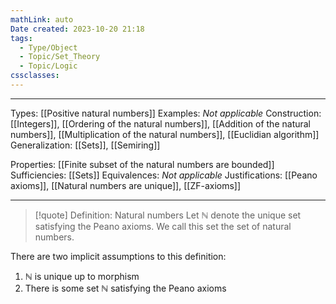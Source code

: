 ```yaml
---
mathLink: auto
Date created: 2023-10-20 21:18
tags:
  - Type/Object
  - Topic/Set_Theory
  - Topic/Logic
cssclasses:
---
```


---  

Types: [[Positive natural numbers]]
Examples: _Not applicable_
Construction: [[Integers]], [[Ordering of the natural numbers]], [[Addition of the natural numbers]], [[Multiplication of the natural numbers]], [[Euclidian algorithm]] 
Generalization: [[Sets]], [[Semiring]]

Properties: [[Finite subset of the natural numbers are bounded]]
Sufficiencies: [[Sets]]
Equivalences: _Not applicable_
Justifications: [[Peano axioms]], [[Natural numbers are unique]], [[ZF-axioms]]

---

> [!quote] Definition: Natural numbers
> Let $\mathbb{N}$ denote the unique set satisfying the Peano axioms. We call this set the set of natural numbers.

There are two implicit assumptions to this definition:
1. $\mathbb{N}$ is unique up to morphism
2. There is some set $\mathbb{N}$ satisfying the Peano axioms

